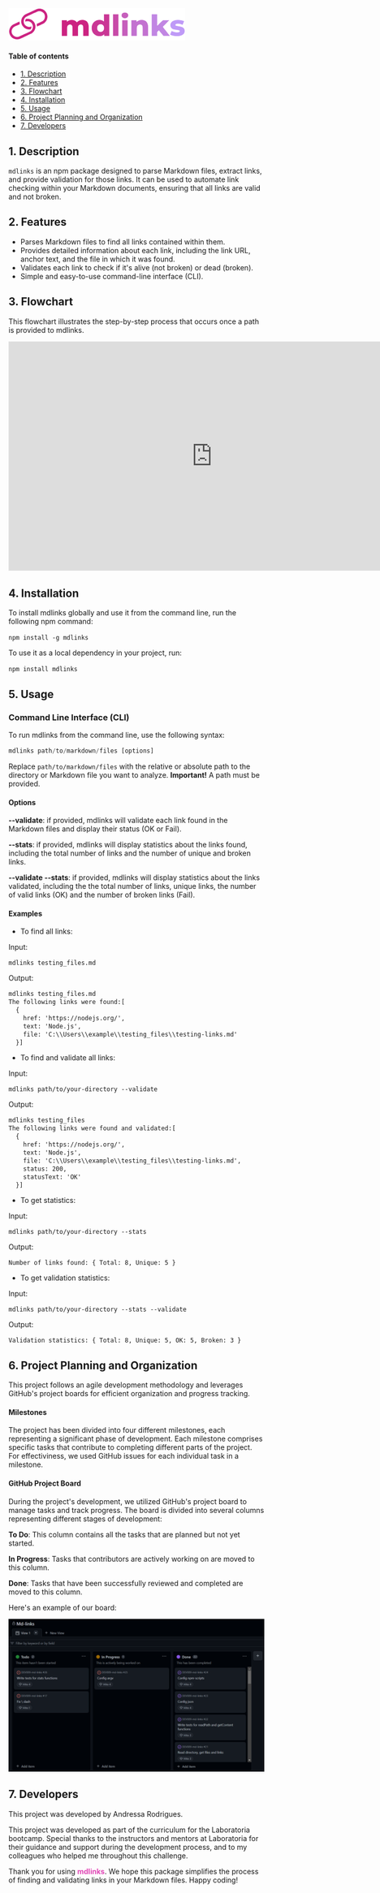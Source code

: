 ![mdlinks](assets\mdlinks.png)

#### Table of contents

* [1. Description](#1-description)
* [2. Features](#2-features)
* [3. Flowchart](#3-flowchart)
* [4. Installation](#4-installation)
* [5. Usage](#5-usage)
* [6. Project Planning and Organization](#6-project-planning-and-organization)
* [7. Developers](#7-developers)

## 1. Description

`mdlinks` is an npm package designed to parse Markdown files, extract links, and provide validation for those links. It can be used to automate link checking within your Markdown documents, ensuring that all links are valid and not broken.

## 2. Features

* Parses Markdown files to find all links contained within them.
* Provides detailed information about each link, including the link URL, anchor text, and the file in which it was found.
* Validates each link to check if it's alive (not broken) or dead (broken).
* Simple and easy-to-use command-line interface (CLI).

## 3. Flowchart

This flowchart illustrates the step-by-step process that occurs once a path is provided to mdlinks.

<iframe style="border: 1px solid rgba(0, 0, 0, 0.1);" width="800" height="450" src="https://www.figma.com/embed?embed_host=share&url=https%3A%2F%2Fwww.figma.com%2Ffile%2Fp7WeGj3Zu9TFFOSzW170EW%2FDiagrama-de-Flujo%3Ftype%3Dwhiteboard%26node-id%3D0%253A1%26t%3DCWc4UNJI21MsLyuK-1" allowfullscreen></iframe>


## 4. Installation

To install mdlinks globally and use it from the command line, run the following npm command:

`npm install -g mdlinks`

To use it as a local dependency in your project, run:

`npm install mdlinks
`

## 5. Usage

### Command Line Interface (CLI)

To run mdlinks from the command line, use the following syntax:

```js
mdlinks path/to/markdown/files [options]
```

Replace `path/to/markdown/files` with the relative or absolute path to the directory or Markdown file you want to analyze.
**Important!** A path must be provided.

#### Options

**--validate**: if provided, mdlinks will validate each link found in the Markdown files and display their status (OK or Fail).

**--stats**: if provided, mdlinks will display statistics about the links found, including the total number of links and the number of unique and broken links.

**--validate --stats**: if provided, mdlinks will display statistics about the links validated, including the the total number of links, unique links, the number of valid links (OK) and the number of broken links (Fail).

#### Examples

* To find all links:

Input:
```
mdlinks testing_files.md
```
Output:
```
mdlinks testing_files.md
The following links were found:[
  {
    href: 'https://nodejs.org/',
    text: 'Node.js',
    file: 'C:\\Users\\example\\testing_files\\testing-links.md'
  }]
```

* To find and validate all links:

Input:

```
mdlinks path/to/your-directory --validate
```

Output:
```
mdlinks testing_files
The following links were found and validated:[
  {
    href: 'https://nodejs.org/',
    text: 'Node.js',
    file: 'C:\\Users\\example\\testing_files\\testing-links.md',
    status: 200,
    statusText: 'OK'
  }]
```

* To get statistics:

Input:

```
mdlinks path/to/your-directory --stats
```

Output:
```
Number of links found: { Total: 8, Unique: 5 }
```

* To get validation statistics:

Input:

```
mdlinks path/to/your-directory --stats --validate
```
Output:

```
Validation statistics: { Total: 8, Unique: 5, OK: 5, Broken: 3 }
```

## 6. Project Planning and Organization

This project follows an agile development methodology and leverages GitHub's project boards for efficient organization and progress tracking.

#### Milestones
The project has been divided into four different milestones, each representing a significant phase of development. Each milestone comprises specific tasks that contribute to completing different parts of the project. For effectiviness, we used GitHub issues for each individual task in a milestone.

#### GitHub Project Board
During the project's development, we utilized GitHub's project board to manage tasks and track progress. The board is divided into several columns representing different stages of development:

**To Do**: This column contains all the tasks that are planned but not yet started.

**In Progress**: Tasks that contributors are actively working on are moved to this column.

**Done**: Tasks that have been successfully reviewed and completed are moved to this column.

Here's an example of our board:

![project](assets\mdlinks-project.png)

## 7. Developers

This project was developed by Andressa Rodrigues.

This project was developed as part of the curriculum for the Laboratoria bootcamp. Special thanks to the instructors and mentors at Laboratoria for their guidance and support during the development process, and to my colleagues who helped me throughout this challenge.

Thank you for using **<span style="color:#E047B6;">mdlinks</span>**. We hope this package simplifies the process of finding and validating links in your Markdown files. Happy coding!